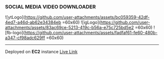### SOCIAL MEDIA VIDEO DOWNLOADER ###
![ytLogo](https://github.com/user-attachments/assets/bc059359-42df-4ed7-a46d-ab62e34384eb =60x60)
![igLogo](https://github.com/user-attachments/assets/83ac69ce-5213-419c-b56a-e75c725bd5e2 =60x60)
![fb-logo](https://github.com/user-attachments/assets/fadfaf61-fe60-480b-a347-cf98adc629ff =60x60)

---

Deployed on **EC2** instance
[Live Link](http://43.204.82.67:8080/VideoDownloader/)



